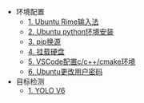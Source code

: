 * 环境配置
  * [1. Ubuntu Rime输入法](environment/Ubuntu-rime.md)
  * [2. Ubuntu python环境安装](environment/Ubuntu-python环境安装.md)
  * [3. pip换源](environment/pip换源.md)
  * [4. 挂载硬盘](environment/Ubuntu硬盘挂载.md)
  * [5. VSCode配置c/c++/cmake环境](environment/VSCode配置c++与cmake环境.md)
  * [6. Ubuntu更改用户密码](environment/Ubuntu更改用户名密码.md)
* 目标检测
  * [1. YOLO V6](objectdetection/yolov6.md)

